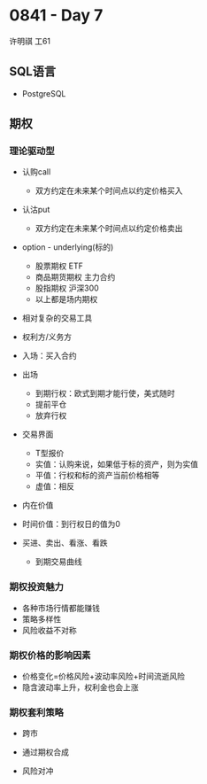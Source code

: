 # 0841 - Day 7

许明祺 工61

## SQL语言

- PostgreSQL

## 期权

### 理论驱动型

- 认购call
  - 双方约定在未来某个时间点以约定价格买入
- 认沽put
  - 双方约定在未来某个时间点以约定价格卖出

- option - underlying(标的)
  - 股票期权 ETF
  - 商品期货期权 主力合约
  - 股指期权 沪深300
  - 以上都是场内期权

- 相对复杂的交易工具
- 权利方/义务方
- 入场：买入合约
- 出场
  - 到期行权：欧式到期才能行使，美式随时
  - 提前平仓
  - 放弃行权
- 交易界面
  - T型报价
  - 实值：认购来说，如果低于标的资产，则为实值
  - 平值：行权和标的资产当前价格相等
  - 虚值：相反
- 内在价值
- 时间价值：到行权日的值为0
- 买进、卖出、看涨、看跌
  - 到期交易曲线

### 期权投资魅力

- 各种市场行情都能赚钱
- 策略多样性
- 风险收益不对称

### 期权价格的影响因素

- 价格变化=价格风险+波动率风险+时间流逝风险
- 隐含波动率上升，权利金也会上涨

### 期权套利策略

- 跨市

- 通过期权合成
- 风险对冲

